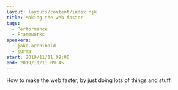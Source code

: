 ```yaml
---
layout: layouts/content/index.njk
title: Making the web faster
tags:
  - Performance
  - Frameworks
speakers:
  - jake-archibald
  - surma
start: 2019/11/11 09:00
end: 2019/11/11 09:45
---
```


How to make the web faster, by just doing lots of things and stuff.
